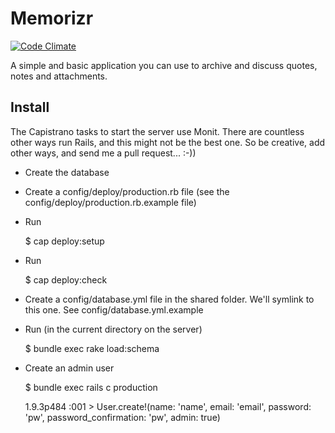 # Memorizr

[![Code Climate](https://codeclimate.com/github/suhrawardi/memorizr.png)](https://codeclimate.com/github/suhrawardi/memorizr)

A simple and basic application you can use to archive and discuss quotes, notes and attachments.

## Install

The Capistrano tasks to start the server use Monit. There are countless other ways run Rails, and this might not be the best one. So be creative, add other ways, and send me a pull request... :-))

* Create the database

* Create a config/deploy/production.rb file (see the config/deploy/production.rb.example file)

* Run

    $ cap deploy:setup

* Run

    $ cap deploy:check

* Create a config/database.yml file in the shared folder. We'll symlink to this one. See config/database.yml.example

* Run (in the current directory on the server)

    $ bundle exec rake load:schema

* Create an admin user

    $ bundle exec rails c production

    1.9.3p484 :001 > User.create!(name: 'name', email: 'email', password: 'pw', password_confirmation: 'pw', admin: true)


